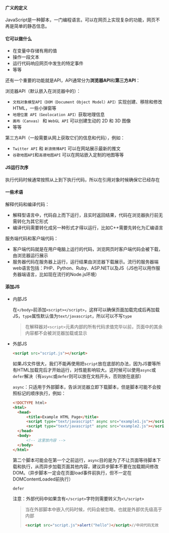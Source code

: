 #### 广义的定义

JavaScript是一种脚本，一门编程语言。可以在网页上实现复杂的功能，网页不再是简单的静态信息。

#### 它可以做什么

- 在变量中存储有用的值
- 操作一段文本
- 运行代码响应网页中发生的特定事件
- 等等

还有一个重要的功能就是API，API通常分为**浏览器API**和**第三方API**：

浏览器API（默认嵌入在浏览器中的）：

- `文档对象模型API（DOM（Document Object Model）API）`实现创建、移除和修改HTML，一些小弹窗等
-  `地理位置 API（Geolocation API）`获取地理信息
- `画布（Canvas）` 和 `WebGL API` 可以创建生动的 2D 和 3D 图像
- 等等

第三方API（一般需要从网上获取它们的信息和代码），例如：

- `Twitter API` 和 `新浪微博API` 可以在网站展示最新的推文
- `谷歌地图API`和`高德地图API` 可以在网站嵌入定制的地图等等

#### JS运行次序

执行代码时候通常按照从上到下执行代码，所以在引用对象时候确保它已经存在

#### 一些术语

解释代码和编译代码：

- 解释型语言中，代码自上而下运行，且实时返回结果，代码在浏览器执行前无需转化为其它形式
- 编译代码需要转化成另一种形式才得以运行，比如C++需要先转化为汇编语言

服务端代码和客户端代码：

- 客户端代码就是在用户电脑上运行的代码，浏览网页时客户端代码会被下载，由浏览器运行展示
- 服务器代码在服务器上运行，运行结果由浏览器下载展示。流行的服务器端web语言包括：PHP、Python、Ruby、ASP.NET以及JS（JS也可以用作服务器端语言，比如现在流行的Node.js环境）

#### 添加JS

- 内部JS

  在`</body>`前添加`<script></script>`，这样可以确保页面加载完成后再加载JS，`type`属性默认值为`text/javascript`，所以可以不写`type`
  
  > 在解释器对`<script>`元素内部的所有代码求值完毕以前，页面中的其余内容都不会被浏览器加载或显示   

- 外部JS

  ```html
  <script src="script.js"></script>
  ```

  如果JS文件很大，我们不能再使用把`script`放在底部的办法，因为JS要等所有HTML加载完后才开始运行，对性能影响较大。这时候可以使用`async`或`defer`解决（有`async`或`defer`则可以放在文档开头，否则放在底部）

  `async`：只适用于外部脚本，告诉浏览器立即下载脚本，但是脚本可能不会按照标记的顺序执行，例如：

  ```html
  <!DOCTYPE html>
  <html>
  	<head>
  		<title>Example HTML Page</title>
  		<script type="text/javascript" async src="example1.js"></script>
  		<script type="text/javascript" async src="example2.js"></script>
  	</head>
  	<body>
  		<!-- 这里放内容 -->
  	</body>
  </html>
  ```

  第二个脚本可能会在第一个之前运行，`async`目的是为了不让页面等待脚本下载和执行，从而异步加载页面其他内容，建议异步脚本不要在加载期间修改DOM。（异步脚本一定会在页面load事件前执行，但不一定在DOMContentLoaded前执行）

  `defer`

  注意：外部代码中如果含有`</script>`字符则需要转义为`<\/script>`

  > 当在外部脚本中嵌入代码时候，代码会被忽略，也就是外部优先级高于内部
  >
  > ```html
  > <script src="script.js">alert("hello")</script>//中间代码无效
  > ```

  